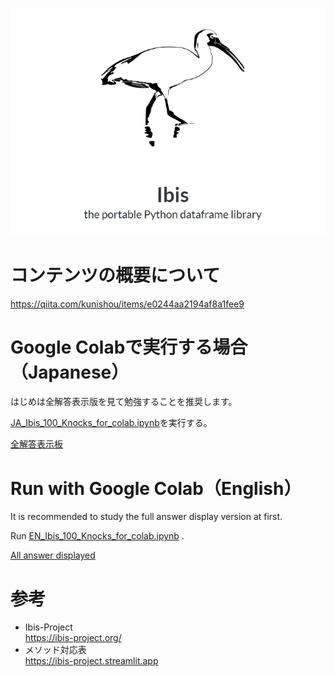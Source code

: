 ![ibis](ibis.png)

# コンテンツの概要について
https://qiita.com/kunishou/items/e0244aa2194af8a1fee9

# Google Colabで実行する場合（Japanese）
はじめは全解答表示版を見て勉強することを推奨します。  
  
[JA_Ibis_100_Knocks_for_colab.ipynb](https://colab.research.google.com/drive/10Cqmh79CXQi6VASd-jcSz18wXVo7SzJW?usp=sharing)を実行する。

[全解答表示板](https://colab.research.google.com/drive/1eHo1pP5ll4YqYGP5P-Eg7nwEzy9voSJs?usp=sharing)

# Run with Google Colab（English）
It is recommended to study the full answer display version at first.  
  
Run [EN_Ibis_100_Knocks_for_colab.ipynb](https://colab.research.google.com/drive/19HoUkz0lIOxBZEVcec0NdMi5K-5_Rf3i?usp=sharing) .

[All answer displayed](https://colab.research.google.com/drive/1S8ba7NVYi-OyK6wh3lh6oPdlaNIhGDuK?usp=sharing)

# 参考
- Ibis-Project  
https://ibis-project.org/  
- メソッド対応表  
https://ibis-project.streamlit.app
